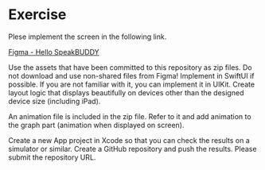 # Exercise

Plese implement the screen in the following link.

[Figma - Hello SpeakBUDDY](https://www.figma.com/file/elqHLVekGAq6jvlXb1tE2b/UI%E3%83%86%E3%82%B9%E3%83%88?type=design&node-id=1%3A2&mode=design&t=SCbJzJPk8NGa3ROo-1)

Use the assets that have been committed to this repository as zip files.
Do not download and use non-shared files from Figma!
Implement in SwiftUI if possible. If you are not familiar with it, you can implement it in UIKit.
Create layout logic that displays beautifully on devices other than the designed device size (including iPad).

An animation file is included in the zip file. Refer to it and add animation to the graph part (animation when displayed on screen).

Create a new App project in Xcode so that you can check the results on a simulator or similar.
Create a GitHub repository and push the results. Please submit the repository URL.
